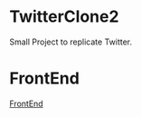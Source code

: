 # TwitterClone2

Small Project to replicate Twitter.

# FrontEnd
[FrontEnd](https://github.com/EvanLib/TwitterCloneFrontend)
